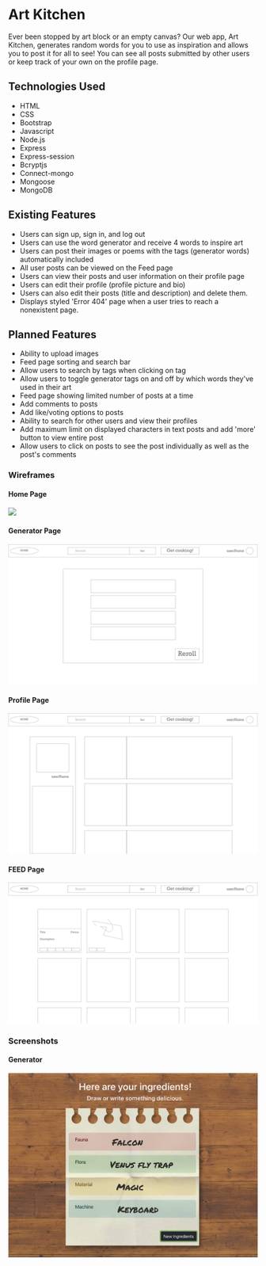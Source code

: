 # Art Kitchen
Ever been stopped by art block or an empty canvas? Our web app, Art Kitchen, generates random words for you to use as inspiration and allows you to post it for all to see! You can see all posts submitted by other users or keep track of your own on the profile page. 

## Technologies Used
* HTML
* CSS
* Bootstrap
* Javascript
* Node.js
* Express
* Express-session
* Bcryptjs
* Connect-mongo
* Mongoose
* MongoDB

## Existing Features
* Users can sign up, sign in, and log out
* Users can use the word generator and receive 4 words to inspire art
* Users can post their images or poems with the tags (generator words) automatically included
* All user posts can be viewed on the Feed page
* Users can view their posts and user information on their profile page
* Users can edit their profile (profile picture and bio)
* Users can also edit their posts (title and description) and delete them.
* Displays styled 'Error 404' page when a user tries to reach a nonexistent page.

## Planned Features
* Ability to upload images
* Feed page sorting and search bar
* Allow users to search by tags when clicking on tag
* Allow users to toggle generator tags on and off by which words they've used in their art
* Feed page showing limited number of posts at a time
* Add comments to posts
* Add like/voting options to posts
* Ability to search for other users and view their profiles
* Add maximum limit on displayed characters in text posts and add 'more' button to view entire post
* Allow users to click on posts to see the post individually as well as the post's comments

### Wireframes

#### Home Page
<img src="./public/images/HOME.png"> 

#### Generator Page
<img src="./public/images/wireframes/GENERATOR.png"> 

#### Profile Page
<img src="./public/images/wireframes/PROFILE.png"> 

#### FEED Page
<img src="./public/images/wireframes/FEED.png"> 

### Screenshots

#### Generator
<img src="./public/images/screenshots/ingredients-page.png"> 